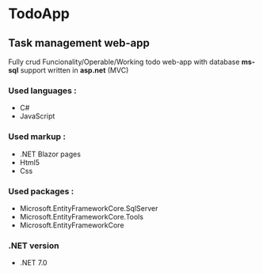 # TodoApp
## Task management web-app

Fully crud Funcionality/Operable/Working todo web-app 
with database **ms-sql** support written in 
**asp.net** (MVC)

### Used languages :
* C#
* JavaScript

### Used markup :
* .NET Blazor pages
* Html5
* Css

### Used packages :
* Microsoft.EntityFrameworkCore.SqlServer
* Microsoft.EntityFrameworkCore.Tools
* Microsoft.EntityFrameworkCore

### .NET version
* .NET 7.0
